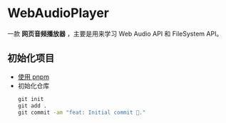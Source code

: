 # WebAudioPlayer

一款 **网页音频播放器** ，主要是用来学习 Web Audio API 和 FileSystem API。

## 初始化项目
- [使用 pnpm](/docs/pnpm%E4%BD%BF%E7%94%A8.md)
- 初始化仓库
   ```cmd
   git init
   git add .
   git commit -am "feat: Initial commit 🎉."
   ```
